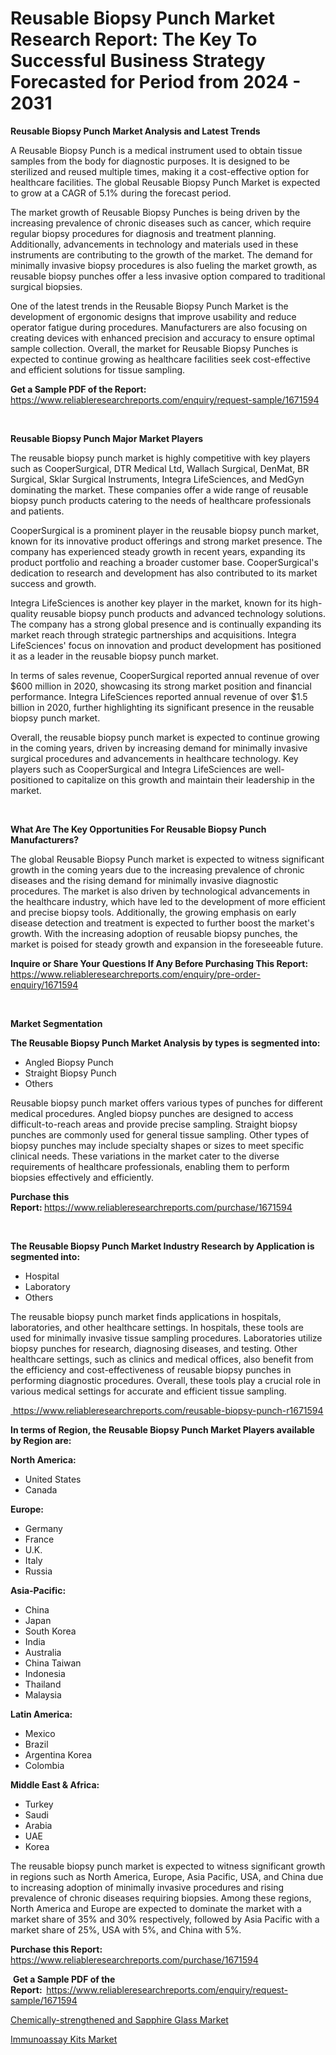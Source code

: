 <p><h1>Reusable Biopsy Punch Market Research Report: The Key To Successful Business Strategy Forecasted for Period from 2024 - 2031</h1></p><p><strong>Reusable Biopsy Punch Market Analysis and Latest Trends</strong></p>
<p><p>A Reusable Biopsy Punch is a medical instrument used to obtain tissue samples from the body for diagnostic purposes. It is designed to be sterilized and reused multiple times, making it a cost-effective option for healthcare facilities. The global Reusable Biopsy Punch Market is expected to grow at a CAGR of 5.1% during the forecast period.</p><p>The market growth of Reusable Biopsy Punches is being driven by the increasing prevalence of chronic diseases such as cancer, which require regular biopsy procedures for diagnosis and treatment planning. Additionally, advancements in technology and materials used in these instruments are contributing to the growth of the market. The demand for minimally invasive biopsy procedures is also fueling the market growth, as reusable biopsy punches offer a less invasive option compared to traditional surgical biopsies.</p><p>One of the latest trends in the Reusable Biopsy Punch Market is the development of ergonomic designs that improve usability and reduce operator fatigue during procedures. Manufacturers are also focusing on creating devices with enhanced precision and accuracy to ensure optimal sample collection. Overall, the market for Reusable Biopsy Punches is expected to continue growing as healthcare facilities seek cost-effective and efficient solutions for tissue sampling.</p></p>
<p><strong>Get a Sample PDF of the Report:&nbsp;</strong> <a href="https://www.reliableresearchreports.com/enquiry/request-sample/1671594">https://www.reliableresearchreports.com/enquiry/request-sample/1671594</a></p>
<p>&nbsp;</p>
<p><strong>Reusable Biopsy Punch Major Market Players</strong></p>
<p><p>The reusable biopsy punch market is highly competitive with key players such as CooperSurgical, DTR Medical Ltd, Wallach Surgical, DenMat, BR Surgical, Sklar Surgical Instruments, Integra LifeSciences, and MedGyn dominating the market. These companies offer a wide range of reusable biopsy punch products catering to the needs of healthcare professionals and patients.</p><p>CooperSurgical is a prominent player in the reusable biopsy punch market, known for its innovative product offerings and strong market presence. The company has experienced steady growth in recent years, expanding its product portfolio and reaching a broader customer base. CooperSurgical's dedication to research and development has also contributed to its market success and growth.</p><p>Integra LifeSciences is another key player in the market, known for its high-quality reusable biopsy punch products and advanced technology solutions. The company has a strong global presence and is continually expanding its market reach through strategic partnerships and acquisitions. Integra LifeSciences' focus on innovation and product development has positioned it as a leader in the reusable biopsy punch market.</p><p>In terms of sales revenue, CooperSurgical reported annual revenue of over $600 million in 2020, showcasing its strong market position and financial performance. Integra LifeSciences reported annual revenue of over $1.5 billion in 2020, further highlighting its significant presence in the reusable biopsy punch market.</p><p>Overall, the reusable biopsy punch market is expected to continue growing in the coming years, driven by increasing demand for minimally invasive surgical procedures and advancements in healthcare technology. Key players such as CooperSurgical and Integra LifeSciences are well-positioned to capitalize on this growth and maintain their leadership in the market.</p></p>
<p>&nbsp;</p>
<p><strong>What Are The Key Opportunities For Reusable Biopsy Punch Manufacturers?</strong></p>
<p><p>The global Reusable Biopsy Punch market is expected to witness significant growth in the coming years due to the increasing prevalence of chronic diseases and the rising demand for minimally invasive diagnostic procedures. The market is also driven by technological advancements in the healthcare industry, which have led to the development of more efficient and precise biopsy tools. Additionally, the growing emphasis on early disease detection and treatment is expected to further boost the market's growth. With the increasing adoption of reusable biopsy punches, the market is poised for steady growth and expansion in the foreseeable future.</p></p>
<p><strong>Inquire or Share Your Questions If Any Before Purchasing This Report:</strong> <a href="https://www.reliableresearchreports.com/enquiry/pre-order-enquiry/1671594">https://www.reliableresearchreports.com/enquiry/pre-order-enquiry/1671594</a></p>
<p>&nbsp;</p>
<p><strong>Market Segmentation</strong></p>
<p><strong>The Reusable Biopsy Punch Market Analysis by types is segmented into:</strong></p>
<p><ul><li>Angled Biopsy Punch</li><li>Straight Biopsy Punch</li><li>Others</li></ul></p>
<p><p>Reusable biopsy punch market offers various types of punches for different medical procedures. Angled biopsy punches are designed to access difficult-to-reach areas and provide precise sampling. Straight biopsy punches are commonly used for general tissue sampling. Other types of biopsy punches may include specialty shapes or sizes to meet specific clinical needs. These variations in the market cater to the diverse requirements of healthcare professionals, enabling them to perform biopsies effectively and efficiently.</p></p>
<p><strong>Purchase this Report:&nbsp;</strong><a href="https://www.reliableresearchreports.com/purchase/1671594">https://www.reliableresearchreports.com/purchase/1671594</a></p>
<p>&nbsp;</p>
<p><strong>The Reusable Biopsy Punch Market Industry Research by Application is segmented into:</strong></p>
<p><ul><li>Hospital</li><li>Laboratory</li><li>Others</li></ul></p>
<p><p>The reusable biopsy punch market finds applications in hospitals, laboratories, and other healthcare settings. In hospitals, these tools are used for minimally invasive tissue sampling procedures. Laboratories utilize biopsy punches for research, diagnosing diseases, and testing. Other healthcare settings, such as clinics and medical offices, also benefit from the efficiency and cost-effectiveness of reusable biopsy punches in performing diagnostic procedures. Overall, these tools play a crucial role in various medical settings for accurate and efficient tissue sampling.</p></p>
<p><a href="https://www.reliableresearchreports.com/reusable-biopsy-punch-r1671594">&nbsp;https://www.reliableresearchreports.com/reusable-biopsy-punch-r1671594</a></p>
<p><strong>In terms of Region, the Reusable Biopsy Punch Market Players available by Region are:</strong></p>
<p>
    <p> <strong> North America: </strong>
        <ul>
            <li>United States</li>
            <li>Canada</li>
        </ul>
        </p> 
    <p> <strong> Europe: </strong>
        <ul>
            <li>Germany</li>
            <li>France</li>
            <li>U.K.</li>
            <li>Italy</li>
            <li>Russia</li>
        </ul>
        </p> 
    <p> <strong> Asia-Pacific: </strong>
        <ul>
            <li>China</li>
            <li>Japan</li>
            <li>South Korea</li>
            <li>India</li>
            <li>Australia</li>
            <li>China Taiwan</li>
            <li>Indonesia</li>
            <li>Thailand</li>
            <li>Malaysia</li>
        </ul>
        </p> 
    <p> <strong> Latin America: </strong>
        <ul>
            <li>Mexico</li>
            <li>Brazil</li>
            <li>Argentina Korea</li>
            <li>Colombia</li>
        </ul>
        </p> 
    <p> <strong> Middle East & Africa: </strong>
        <ul>
            <li>Turkey</li>
            <li>Saudi</li>
            <li>Arabia</li>
            <li>UAE</li>
            <li>Korea</li>
        </ul>
    </p>
    </p>
<p><p>The reusable biopsy punch market is expected to witness significant growth in regions such as North America, Europe, Asia Pacific, USA, and China due to increasing adoption of minimally invasive procedures and rising prevalence of chronic diseases requiring biopsies. Among these regions, North America and Europe are expected to dominate the market with a market share of 35% and 30% respectively, followed by Asia Pacific with a market share of 25%, USA with 5%, and China with 5%.</p></p>
<p><strong>Purchase this Report: </strong><a href="https://www.reliableresearchreports.com/purchase/1671594">https://www.reliableresearchreports.com/purchase/1671594</a></p>
<p>&nbsp;<strong>Get a Sample PDF of the Report:&nbsp;&nbsp;</strong><a href="https://www.reliableresearchreports.com/enquiry/request-sample/1671594">https://www.reliableresearchreports.com/enquiry/request-sample/1671594</a></p>
<p><strong></strong></p>
<p><p><a href="https://issuu.com/reportprime-2/docs/chemically-strengthened-and-sapphire-glass-market-">Chemically-strengthened and Sapphire Glass Market</a></p><p><a href="https://github.com/NorbertYates/Market-Research-Report-List-4/blob/main/immunoassay-kits-market.md">Immunoassay Kits Market</a></p></p>